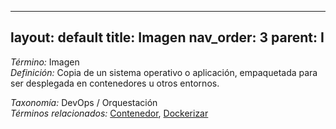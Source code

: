 
---
layout: default
title: Imagen
nav_order: 3
parent: I
---

*Término:* Imagen  
*Definición:* Copia de un sistema operativo o aplicación, empaquetada para ser desplegada en contenedores u otros entornos.

*Taxonomía:* DevOps / Orquestación  
*Términos relacionados:* [Contenedor](https://maleniski.github.io/diccionario-angl-tec-mx/docs/alfabeticamente/C/contenedor/), [Dockerizar](https://maleniski.github.io/diccionario-angl-tec-mx/docs/alfabeticamente/D/dockerizar/)
